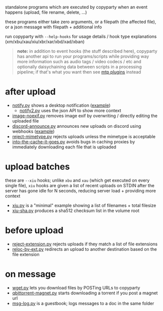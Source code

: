 standalone programs which are executed by copyparty when an event happens (upload, file rename, delete, ...)

these programs either take zero arguments, or a filepath (the affected file), or a json message with filepath + additional info

run copyparty with `--help-hooks` for usage details / hook type explanations (xm/xbu/xau/xiu/xbr/xar/xbd/xad/xban)

> **note:** in addition to event hooks (the stuff described here), copyparty has another api to run your programs/scripts while providing way more information such as audio tags / video codecs / etc and optionally daisychaining data between scripts in a processing pipeline; if that's what you want then see [mtp plugins](../mtag/) instead


# after upload
* [notify.py](notify.py) shows a desktop notification ([example](https://user-images.githubusercontent.com/241032/215335767-9c91ed24-d36e-4b6b-9766-fb95d12d163f.png))
  * [notify2.py](notify2.py) uses the json API to show more context
* [image-noexif.py](image-noexif.py) removes image exif by overwriting / directly editing the uploaded file
* [discord-announce.py](discord-announce.py) announces new uploads on discord using webhooks ([example](https://user-images.githubusercontent.com/241032/215304439-1c1cb3c8-ec6f-4c17-9f27-81f969b1811a.png))
* [reject-mimetype.py](reject-mimetype.py) rejects uploads unless the mimetype is acceptable
* [into-the-cache-it-goes.py](into-the-cache-it-goes.py) avoids bugs in caching proxies by immediately downloading each file that is uploaded


# upload batches
these are `--xiu` hooks; unlike `xbu` and `xau` (which get executed on every single file), `xiu` hooks are given a list of recent uploads on STDIN after the server has gone idle for N seconds, reducing server load + providing more context
* [xiu.py](xiu.py) is a "minimal" example showing a list of filenames + total filesize
* [xiu-sha.py](xiu-sha.py) produces a sha512 checksum list in the volume root


# before upload
* [reject-extension.py](reject-extension.py) rejects uploads if they match a list of file extensions
* [reloc-by-ext.py](reloc-by-ext.py) redirects an upload to another destination based on the file extension


# on message
* [wget.py](wget.py) lets you download files by POSTing URLs to copyparty
* [qbittorrent-magnet.py](qbittorrent-magnet.py) starts downloading a torrent if you post a magnet url
* [msg-log.py](msg-log.py) is a guestbook; logs messages to a doc in the same folder
